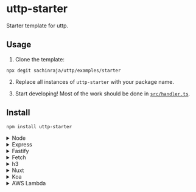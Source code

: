 # uttp-starter

Starter template for uttp.

## Usage

1. Clone the template:

```
npx degit sachinraja/uttp/examples/starter
```

2. Replace all instances of `uttp-starter` with your package name.

3. Start developing! Most of the work should be done in [`src/handler.ts`](src/handler.ts).

## Install

```sh
npm install uttp-starter
```

<details>
<summary>Node</summary><br>

```ts
import { createServer } from 'http'
import { nodeHandler } from 'uttp-starter/adapters/node'

const server = createServer(await nodeHandler(/* options */))
```

Example: [`scripts/node-server.ts`](scripts/node-server.ts)

</details>

<details>
<summary>Express</summary><br>

```ts
import { expressHandler } from 'uttp-starter/adapters/express'

app.use(await expressHandler(/* options */))
```

</details>

<details>
<summary>Fastify</summary><br>

```ts
import { getFastifyPlugin } from 'uttp-starter/adapters/fastify'

server.register(await getFastifyPlugin(/* options */))
```

</details>

<details>
<summary>Fetch</summary><br>

```ts
// Cloudflare Workers example
import { fetchHandler } from 'uttp-starter/adapters/fetch'

export default {
	fetch: await fetchHandler(/* options */),
}
```

</details>

<details>
<summary>h3</summary><br>

```ts
import { h3Handler } from 'uttp-starter/adapters/h3'

app.use(await h3Handler(/* options */))
```

</details>

</details>

<details>
<summary>Nuxt</summary><br>

<!-- dprint-ignore -->
```ts
import { h3Handler } from 'uttp-starter/adapters/h3'

const eventHandler = await h3Handler(/* options */)

export default eventHandler
```

</details>

<details>
<summary>Koa</summary><br>

```ts
import { koaHandler } from 'uttp-starter/adapters/koa'

app.use(await koaHandler(/* options */))
```

</details>

<details>
<summary>AWS Lambda</summary><br>

<!-- dprint-ignore -->
```ts
import { awsLambdaHandler } from 'uttp-starter/adapters/aws-lambda'

// requires es modules/top-level await/Node.js 14 runtime
export const handler = await awsLambdaHandler(/* options */)
```

</details>
